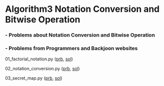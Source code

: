 # Algorithm3 Notation Conversion and Bitwise Operation

### - Problems about Notation Conversion and Bitwise Operation

### - Problems from Programmers and Backjoon websites

01_factorial_notation.py ([prb](https://www.acmicpc.net/problem/5692), [sol](./01_factorial_notation.py))

02_notation_conversion.py ([prb](https://www.acmicpc.net/problem/2745), [sol](./02_notation_conversion.py))

03_secret_map.py ([prb](https://programmers.co.kr/learn/courses/30/lessons/17681), [sol](./03_secret_map.py))
